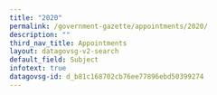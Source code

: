 ```yaml
---
title: "2020"
permalink: /government-gazette/appointments/2020/
description: ""
third_nav_title: Appointments
layout: datagovsg-v2-search
default_field: Subject
infotext: true
datagovsg-id: d_b81c168702cb76ee77896ebd50399274
---
```

